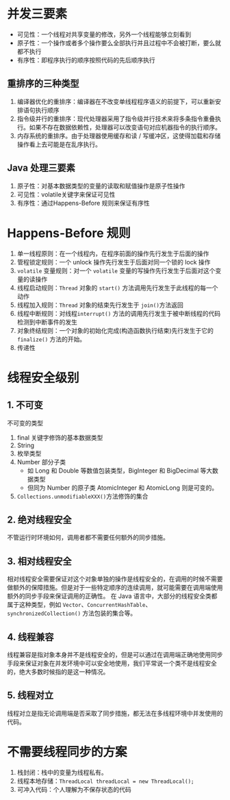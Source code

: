 #  并发三要素
- 可见性：一个线程对共享变量的修改，另外一个线程能够立刻看到
- 原子性：一个操作或者多个操作要么全部执行并且过程中不会被打断，要么就都不执行
- 有序性：即程序执行的顺序按照代码的先后顺序执行

## 重排序的三种类型
1. 编译器优化的重排序：编译器在不改变单线程程序语义的前提下，可以重新安排语句执行顺序
2.  指令级并行的重排序：现代处理器采用了指令级并行技术来将多条指令重叠执行。如果不存在数据依赖性，处理器可以改变语句对应机器指令的执行顺序。
3. 内存系统的重排序。由于处理器使用缓存和读 / 写缓冲区，这使得加载和存储操作看上去可能是在乱序执行。

## Java 处理三要素
1. 原子性：对基本数据类型的变量的读取和赋值操作是原子性操作
2. 可见性：volatile关键字来保证可见性
3. 有序性：通过Happens-Before 规则来保证有序性

# Happens-Before 规则
1. 单一线程原则：在一个线程内，在程序前面的操作先行发生于后面的操作
2. 管程锁定规则：一个 unlock 操作先行发生于后面对同一个锁的 lock 操作
3. `volatile` 变量规则：对一个 `volatile` 变量的写操作先行发生于后面对这个变量的读操作
4. 线程启动规则：`Thread` 对象的 `start()` 方法调用先行发生于此线程的每一个动作
5. 线程加入规则：`Thread` 对象的结束先行发生于 `join()`方法返回
6. 线程中断规则：对线程`interrupt()` 方法的调用先行发生于被中断线程的代码检测到中断事件的发生
7. 对象终结规则：一个对象的初始化完成(构造函数执行结束)先行发生于它的 `finalize()` 方法的开始。
8. 传递性

# 线程安全级别
## 1. 不可变
不可变的类型
1. final 关键字修饰的基本数据类型
2. String
3. 枚举类型
4. Number 部分子类
	- 如 Long 和 Double 等数值包装类型，BigInteger 和 BigDecimal 等大数据类型
	- 但同为 Number 的原子类 AtomicInteger 和 AtomicLong 则是可变的。
5. `Collections.unmodifiableXXX()`方法修饰的集合

## 2.  绝对线程安全
不管运行时环境如何，调用者都不需要任何额外的同步措施。

## 3. 相对线程安全
相对线程安全需要保证对这个对象单独的操作是线程安全的，在调用的时候不需要做额外的保障措施。但是对于一些特定顺序的连续调用，就可能需要在调用端使用额外的同步手段来保证调用的正确性。 在 Java 语言中，大部分的线程安全类都属于这种类型，例如 `Vector`、`ConcurrentHashTable`、`synchronizedCollection()` 方法包装的集合等。

## 4. 线程兼容
线程兼容是指对象本身并不是线程安全的，但是可以通过在调用端正确地使用同步手段来保证对象在并发环境中可以安全地使用，我们平常说一个类不是线程安全的，绝大多数时候指的是这一种情况。

## 5. 线程对立
线程对立是指无论调用端是否采取了同步措施，都无法在多线程环境中并发使用的代码。

# 不需要线程同步的方案
1. 栈封闭：栈中的变量为线程私有。
2. 线程本地存储：`ThreadLocal threadLocal = new ThreadLocal();`
3. 可冲入代码：个人理解为不保存状态的代码